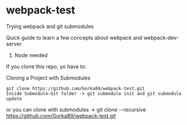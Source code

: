 # webpack-test
Trying webpack and git submodules

Quick guide to learn a few concepts about webpack and webpack-dev-server

1. Node needed

If you clone this repo, yo have to:

  Cloning a Project with Submodules
  
    git clone https://github.com/Gorka89/webpack-test.git
    Inside Submodule-Git folder -> git submodule init and git submodule update
    
  or you can clone with submodules ->  git clone --recursive https://github.com/Gorka89/webpack-test.git  
  
